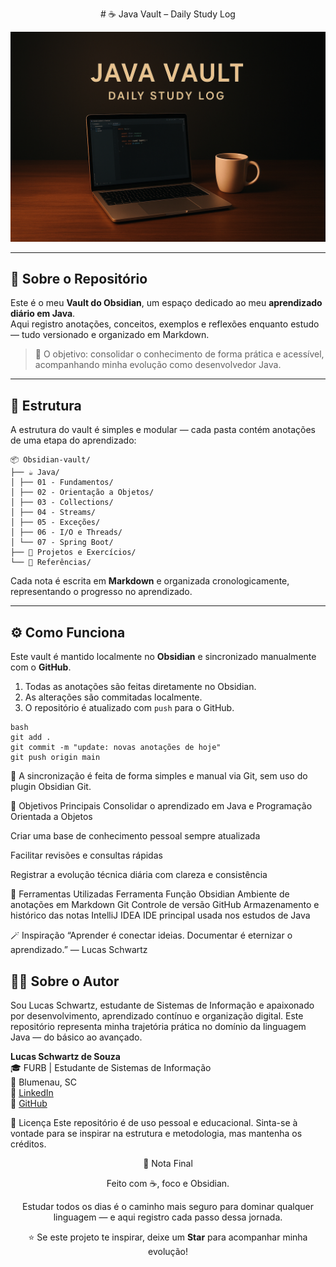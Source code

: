 <p align="center"># ☕ Java Vault – Daily Study Log</p>

![Banner](https://raw.githubusercontent.com/SchwartzLucas/Obsidian-vault/main/assets/banner.png)

---

## 🧠 Sobre o Repositório

Este é o meu **Vault do Obsidian**, um espaço dedicado ao meu **aprendizado diário em Java**.  
Aqui registro anotações, conceitos, exemplos e reflexões enquanto estudo — tudo versionado e organizado em Markdown.  

> 🎯 O objetivo: consolidar o conhecimento de forma prática e acessível, acompanhando minha evolução como desenvolvedor Java.

---

## 📂 Estrutura

A estrutura do vault é simples e modular — cada pasta contém anotações de uma etapa do aprendizado:
```
📦 Obsidian-vault/
├── ☕ Java/
│ ├── 01 - Fundamentos/
│ ├── 02 - Orientação a Objetos/
│ ├── 03 - Collections/
│ ├── 04 - Streams/
│ ├── 05 - Exceções/
│ ├── 06 - I/O e Threads/
│ └── 07 - Spring Boot/
├── 🧩 Projetos e Exercícios/
└── 📘 Referências/
```

Cada nota é escrita em **Markdown** e organizada cronologicamente, representando o progresso no aprendizado.

---

## ⚙️ Como Funciona

Este vault é mantido localmente no **Obsidian** e sincronizado manualmente com o **GitHub**.

1. Todas as anotações são feitas diretamente no Obsidian.  
2. As alterações são commitadas localmente.  
3. O repositório é atualizado com `push` para o GitHub.

```
bash
git add .
git commit -m "update: novas anotações de hoje"
git push origin main

```
🔄 A sincronização é feita de forma simples e manual via Git, sem uso do plugin Obsidian Git.

🧭 Objetivos Principais
Consolidar o aprendizado em Java e Programação Orientada a Objetos

Criar uma base de conhecimento pessoal sempre atualizada

Facilitar revisões e consultas rápidas

Registrar a evolução técnica diária com clareza e consistência

🧩 Ferramentas Utilizadas
Ferramenta	Função
Obsidian	Ambiente de anotações em Markdown
Git	Controle de versão
GitHub	Armazenamento e histórico das notas
IntelliJ IDEA	IDE principal usada nos estudos de Java

🪄 Inspiração
“Aprender é conectar ideias.
Documentar é eternizar o aprendizado.”
— Lucas Schwartz

## 👨‍💻 Sobre o Autor
Sou Lucas Schwartz, estudante de Sistemas de Informação e apaixonado por desenvolvimento, aprendizado contínuo e organização digital.
Este repositório representa minha trajetória prática no domínio da linguagem Java — do básico ao avançado.

**Lucas Schwartz de Souza**  
🎓 FURB | Estudante de Sistemas de Informação  
📍 Blumenau, SC  
🔗 [LinkedIn](https://www.linkedin.com/in/lucas-schwartz-souza)  
🐙 [GitHub](https://www.github.com/SchwartzLucas)

📜 Licença
Este repositório é de uso pessoal e educacional.
Sinta-se à vontade para se inspirar na estrutura e metodologia, mas mantenha os créditos.

<p align="center"> 💭 Nota Final </p>
<p align="center"> Feito com ☕, foco e Obsidian. </p>
<p align="center"> Estudar todos os dias é o caminho mais seguro para dominar qualquer linguagem — e aqui registro cada passo dessa jornada.</p>

<p align="center">⭐ Se este projeto te inspirar, deixe um <b>Star</b> para acompanhar minha evolução!</p>
